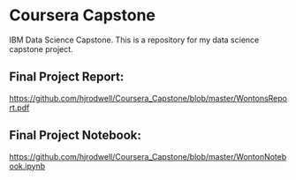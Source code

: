# Coursera Capstone
IBM Data Science Capstone. This is a repository for my data science capstone project. 

## Final Project Report:
https://github.com/hjrodwell/Coursera_Capstone/blob/master/WontonsReport.pdf

## Final Project Notebook:
https://github.com/hjrodwell/Coursera_Capstone/blob/master/WontonNotebook.ipynb

